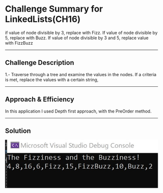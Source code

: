 # Challenge Summary for LinkedLists(CH16)
if value of node divisible by 3, replace with Fizz. If value of node divisible by 5, replace with Buzz. 
If value of node divisible by 3 and 5, replace value with FizzBuzz

-----
## Challenge Description
1.- Traverse through a tree and examine the values in the nodes. 
If a criteria is met, replace the values with a certain string,


------
## Approach & Efficiency
In this application I used Depth first approach, with the PreOrder method.

-------
## Solution
![Image 1](https://github.com/Alejandroid101/data-structures-and-algorithms-401c/blob/master/assets/CH16FizzBuzzTree.jpg?raw=true)


